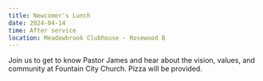 ```yaml
---
title: Newcomer's Lunch
date: 2024-04-14
time: After service
location: Meadowbrook Clubhouse - Rosewood B
---
```

Join us to get to know Pastor James and hear about the vision, values, and community at Fountain City Church. Pizza will be provided.
